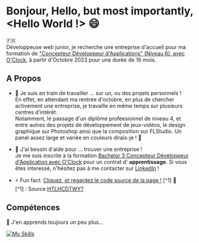 # Bonjour, Hello, but most importantly, <Hello World !> 😄

:fr: <br> 
Développeuse web junior, je recherche une entreprise d'accueil pour ma formation de ["Concepteur Développeur d'Applications" (Niveau 6), avec O'Clock](https://oclock.io/formations/alternance), à partir d'Octobre 2023 pour une durée de 16 mois. 

## A Propos

 - 🔭 Je suis en train de travailler
  ... sur un, ou des projets personnels ! 
    <br> En effet, en attendant ma rentrée d'octobre, en plus de chercher activement une entreprise, je travaille en même temps sur plusieurs centres d'intérêt. <br> Notamment, le passage d'un diplôme profeesionnel de niveau 4, et entre autres des projets de développement de jeux-vidéos, le design graphique sur Photoshop ainsi que la composition sur FLStudio. Un panel assez large et variée en couleurs dirais-je ! :rainbow:
    
- 🤔 J'ai besoin d'aide pour
... trouver une entreprise !
<br> Je me suis inscrite à la formation [Bachelor 3 Concepteur Développeur d'Application avec O'Clock](https://oclock.io/blog/7164/guide-pratique-de-lalternance-pour-les-entreprises) pour un contrat d' **apprentissage**. Si vous êtes interessé, n'hésitez pas à me contacter sur [LinkedIn](https://www.linkedin.com/in/cmalkoc) !

- ⚡ Fun fact: 
[Cliquez, et regardez le code source de la page !](https://hasthelargehadroncolliderdestroyedtheworldyet.com/) [^1] :rabbit: <br>
[^1] : Source [HTLHCDTWY?](https://twitter.com/htlhcdtwy)

## Compétences 

🌱 J'en apprends toujours un peu plus...

[![My Skills](https://skillicons.dev/icons?i=js,html,css,php,git,mysql,visualstudio,vscode,symfony,netlify,linux,docker)](https://skillicons.dev)




<!--
**lakelylake/lakelylake** is a ✨ _special_ ✨ repository because its `README.md` (this file) appears on your GitHub profile.

Here are some ideas to get you started:

- 🔭 I’m currently working on ...
- 🌱 I’m currently learning ...
- 👯 I’m looking to collaborate on ...
- 🤔 I’m looking for help with ...
- 💬 Ask me about ...
- 📫 How to reach me: ...
- 😄 Pronouns: ...
- ⚡ Fun fact: ...
-->
